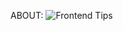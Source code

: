 ABOUT:
![Frontend Tips](https://github.com/user-attachments/assets/3295046e-bdea-4bed-a11b-9253dfc1c5ed)

